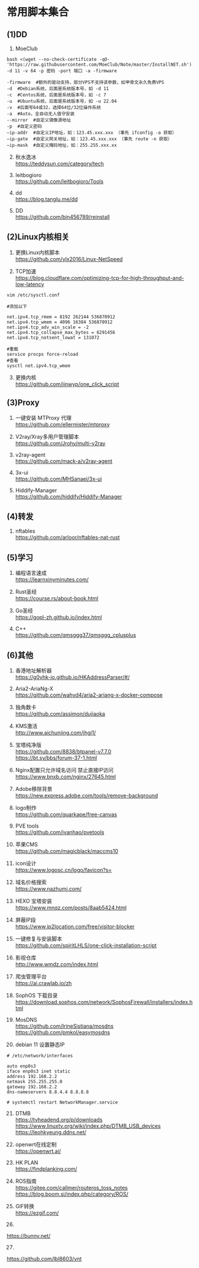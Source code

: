 # 常用脚本集合
## (1)DD
1. MoeClub
```
bash <(wget --no-check-certificate -qO- 'https://raw.githubusercontent.com/MoeClub/Note/master/InstallNET.sh') -d 11 -v 64 -p 密码 -port 端口 -a -firmware
```

```
-firmware  #额外的驱动支持，部分VPS不支持该参数，如甲骨文永久免费VPS
-d  #Debian系统，后面是系统版本号，如 -d 11
-c  #Centos系统，后面是系统版本号，如 -c 7
-u  #Ubuntu系统，后面是系统版本号，如 -u 22.04
-v  #后面写64或32，选择64位/32位操作系统
-a  #Auto，全自动无人值守安装
--mirror  #自定义镜像源地址
-p  #自定义密码
–ip-addr  #自定义IP地址，如：123.45.xxx.xxx （事先 ifconfig -a 获取）
–ip-gate  #自定义网关地址，如：123.45.xxx.xxx （事先 route -n 获取）
–ip-mask  #自定义掩码地址，如：255.255.xxx.xx
```

2. 秋水逸冰<br>
https://teddysun.com/category/tech

3. leitbogioro<br>
https://github.com/leitbogioro/Tools

4. dd<br>
https://blog.tanglu.me/dd

5. DD<br>
https://github.com/bin456789/reinstall

## (2)Linux内核相关
1. 更换Linux内核脚本<br>
https://github.com/ylx2016/Linux-NetSpeed

2. TCP加速<br>
https://blog.cloudflare.com/optimizing-tcp-for-high-throughput-and-low-latency
```
vim /etc/sysctl.conf 

#添加以下

net.ipv4.tcp_rmem = 8192 262144 536870912
net.ipv4.tcp_wmem = 4096 16384 536870912
net.ipv4.tcp_adv_win_scale = -2
net.ipv4.tcp_collapse_max_bytes = 6291456
net.ipv4.tcp_notsent_lowat = 131072

#重载
service procps force-reload
#查看
sysctl net.ipv4.tcp_wmem

```
3. 更换内核<br>
https://github.com/jinwyp/one_click_script

## (3)Proxy
1. 一键安装 MTProxy 代理<br>
https://github.com/ellermister/mtproxy

2. V2ray/Xray多用户管理脚本<br>
https://github.com/Jrohy/multi-v2ray

3. v2ray-agent<br>
https://github.com/mack-a/v2ray-agent

4. 3x-ui<br>
https://github.com/MHSanaei/3x-ui

5. Hiddify-Manager<br>
https://github.com/hiddify/Hiddify-Manager



## (4)转发
1. nftables<br>
https://github.com/arloor/nftables-nat-rust

## (5)学习
1. 编程语言速成<br>
https://learnxinyminutes.com/

2. Rust圣经<br>
https://course.rs/about-book.html

3. Go圣经<br>
https://gopl-zh.github.io/index.html

4. C++<br>
https://github.com/qmsggg37/qmsggg_cplusplus

## (6)其他
1. 香港地址解析器<br>
https://g0vhk-io.github.io/HKAddressParser/#/

2. Aria2-AriaNg-X<br>
https://github.com/wahyd4/aria2-ariang-x-docker-compose

3. 独角数卡<br>
https://github.com/assimon/dujiaoka

4. KMS激活<br>
http://www.aichunjing.com/jhgj1/

5. 宝塔纯净版<br>
https://github.com/8838/btpanel-v7.7.0<br>
https://bt.sy/bbs/forum-37-1.html

6. Nginx配置只允许域名访问 禁止直接IP访问<br>
https://www.bnxb.com/nginx/27645.html

7. Adobe移除背景<br>
https://new.express.adobe.com/tools/remove-background

8. logo制作<br>
https://github.com/quarkape/free-canvas

9. PVE tools<br>
https://github.com/ivanhao/pvetools

10. 苹果CMS<br>
https://github.com/magicblack/maccms10

11. icon设计<br>
https://www.logosc.cn/logo/favicon?s=

12. 域名价格搜索<br>
https://www.nazhumi.com/

13. HEXO 宝塔安装<br>
https://www.mnqz.com/posts/8aab5424.html

14. 屏蔽IP段<br>
https://www.ip2location.com/free/visitor-blocker

15. 一键修复与安装脚本<br>
https://github.com/spiritLHLS/one-click-installation-script

16. 影视仓库<br>
http://www.wmdz.com/index.html

17. 爬虫管理平台<br>
https://ai.crawlab.io/zh

18. SophOS 下载目录<br>
https://download.sophos.com/network/SophosFirewall/installers/index.html

19. MosDNS<br>
https://github.com/IrineSistiana/mosdns<br>
https://github.com/pmkol/easymosdns

20. debian 11 设置静态IP<br>
```
# /etc/network/interfaces

auto enp0s3
iface enp0s3 inet static
address 192.168.2.2
netmask 255.255.255.0
gateway 192.168.2.2
dns-nameservers 8.8.4.4 8.8.8.8

# systemctl restart NetworkManager.service
```

21. DTMB<br>
https://tvheadend.org/p/downloads<br>
https://www.linuxtv.org/wiki/index.php/DTMB_USB_devices<br>
https://leohkyeung.ddns.net/

22. openwrt在线定制<br>
https://openwrt.ai/

23. HK PLAN<br>
https://findplanking.com/

24. ROS指南<br>
https://gitee.com/callmer/routeros_toss_notes<br>
https://blog.boom.si/index.php/category/ROS/

25. GIF转换<br>
https://ezgif.com/

26. <br>
https://bunny.net/

27. <br>
https://github.com/lbl8603/vnt
